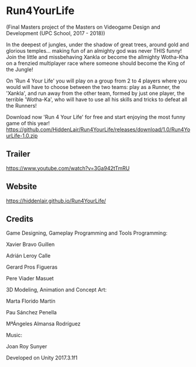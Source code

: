 # Run4YourLife

(Final Masters project of the Masters on Videogame Design and Development (UPC School, 2017 - 2018))

In the deepest of jungles, under the shadow of great trees, around gold and glorious temples... making fun of an almighty god was never THIS funny! 
Join the little and missbehaving Xankla or become the allmighty Wotha-Kha on a frenzied multiplayer race where someone should become the King of the Jungle!

On 'Run 4 Your Life' you will play on a group from 2 to 4 players where you would will have to choose between the two teams: play as a Runner, the 'Xankla', and run away from the other team, formed by just one player, the terrible 'Wotha-Ka', who will have to use all his skills and tricks to defeat all the Runners!

Download now 'Run 4 Your Life' for free and start enjoying the most funny game of this year!
https://github.com/HiddenLair/Run4YourLife/releases/download/1.0/Run4YourLife-1.0.zip

## Trailer

https://www.youtube.com/watch?v=3Ga942tTmRU

## Website

https://hiddenlair.github.io/Run4YourLife/

## Credits

Game Designing, Gameplay Programming and Tools Programming:

  Xavier Bravo Guillen
  
  Adrián Leroy Calle
  
  Gerard Pros Figueras
  
  Pere Viader Masuet
  
3D Modeling, Animation and Concept Art:

  Marta Florido Martín
  
  Pau Sánchez Penella  
  
  MªÁngeles Almansa Rodríguez

Music:

  Joan Roy Sunyer

Developed on Unity 2017.3.1f1

